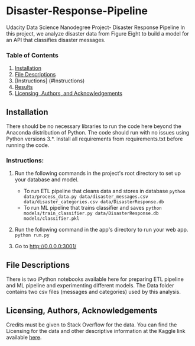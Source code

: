 # Disaster-Response-Pipeline
Udacity Data Science Nanodegree Project- Disaster Response Pipeline
In this project, we analyze disaster data from Figure Eight to build a model for an API that classifies disaster messages.

### Table of Contents

1. [Installation](#installation)
2. [File Descriptions](#files)
3. [Instructions] (#Instructions)
3. [Results](#results)
4. [Licensing, Authors, and Acknowledgements](#licensing)

## Installation <a name="installation"></a>

There should be no necessary libraries to run the code here beyond the Anaconda distribution of Python.  The code should run with no issues using Python versions 3.*. Install all requirements from requirements.txt before running the code.


### Instructions: <a name="Instructions"></a>
1. Run the following commands in the project's root directory to set up your database and model.

    - To run ETL pipeline that cleans data and stores in database
        `python data/process_data.py data/disaster_messages.csv data/disaster_categories.csv data/DisasterResponse.db`
    - To run ML pipeline that trains classifier and saves
        `python models/train_classifier.py data/DisasterResponse.db models/classifier.pkl`

2. Run the following command in the app's directory to run your web app.
    `python run.py`

3. Go to http://0.0.0.0:3001/
## File Descriptions <a name="files"></a>

There is two iPython notebooks available here for preparing ETL pipeline and ML pipeline and experimenting different models. The Data folder contains two csv files (messages and categories) used by this analysis.  



## Licensing, Authors, Acknowledgements<a name="licensing"></a>

Credits must be given to Stack Overflow for the data.  You can find the Licensing for the data and other descriptive information at the Kaggle link available [here](hhttps://insights.stackoverflow.com/survey).  